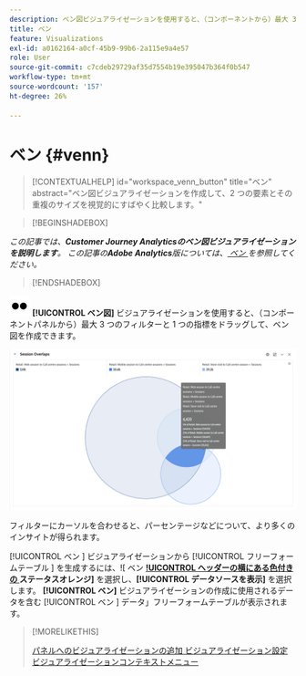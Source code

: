 ```yaml
---
description: ベン図ビジュアライゼーションを使用すると、（コンポーネントから）最大 3 フィルターおよび 1 つの指標をドラッグして、ベン図を作成できます。
title: ベン
feature: Visualizations
exl-id: a0162164-a0cf-45b9-99b6-2a115e9a4e57
role: User
source-git-commit: c7cdeb29729af35d7554b19e395047b364f0b547
workflow-type: tm+mt
source-wordcount: '157'
ht-degree: 26%

---
```


# ベン {#venn}

<!-- markdownlint-disable MD034 -->

>[!CONTEXTUALHELP]
>id="workspace_venn_button"
>title="ベン"
>abstract="ベン図ビジュアライゼーションを作成して、2 つの要素とその重複のサイズを視覚的にすばやく比較します。"

<!-- markdownlint-enable MD034 -->


>[!BEGINSHADEBOX]

*この記事では、**Customer Journey Analyticsのベン図ビジュアライゼーションを説明します**。 この記事の&#x200B;**Adobe Analytics**版については、[ ベン ](https://experienceleague.adobe.com/en/docs/analytics/analyze/analysis-workspace/visualizations/venn) を参照してください。*

>[!ENDSHADEBOX]


![ タイプ ](/help/assets/icons/TwoDots.svg) **[!UICONTROL ベン図]** ビジュアライゼーションを使用すると、（コンポーネントパネルから）最大 3 つのフィルターと 1 つの指標をドラッグして、ベン図を作成できます。

![3 つのフィルターを含むベン図ビジュアライゼーション。](assets/venn.png)

フィルターにカーソルを合わせると、パーセンテージなどについて、より多くのインサイトが得られます。

[!UICONTROL  ベン ] ビジュアライゼーションから [!UICONTROL  フリーフォームテーブル ] を生成するには、![ ベン **[!UICONTROL ヘッダーの横にある色付きの ](/help/assets/icons/StatusOrange.svg) ステータスオレンジ]** を選択し、**[!UICONTROL データソースを表示]** を選択します。 **[!UICONTROL ベン]** ビジュアライゼーションの作成に使用されるデータを含む [!UICONTROL  ベン ] データ」フリーフォームテーブルが表示されます。

<!--
To normalize the Venn diagram (take the size out of it), go select ![Setting](/help/assets/icons/Setting.svg) and select **[!UICONTROL Normalization]**.

![Visualization Settings option for Visualization type: Venn diagram.](assets/normalization.png)

-->

>[!MORELIKETHIS]
>
>[ パネルへのビジュアライゼーションの追加 ](/help/analysis-workspace/visualizations/freeform-analysis-visualizations.md#add-visualizations-to-a-panel)
>[ビジュアライゼーション設定 ](/help/analysis-workspace/visualizations/freeform-analysis-visualizations.md#settings)
>[ビジュアライゼーションコンテキストメニュー ](/help/analysis-workspace/visualizations/freeform-analysis-visualizations.md#context-menu)
>

